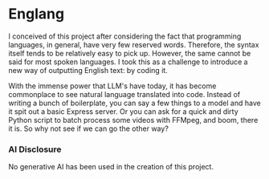 # Englang
I conceived of this project after considering the fact that programming languages, in general, have very few reserved words. Therefore, the syntax itself tends to be relatively easy to pick up. However, the same cannot be said for most spoken languages. I took this as a challenge to introduce a new way of outputting English text: by coding it.

With the immense power that LLM's have today, it has become commonplace to see natural language translated into code. Instead of writing a bunch of boilerplate, you can say a few things to a model and have it spit out a basic Express server. Or you can ask for a quick and dirty Python script to batch process some videos with FFMpeg, and boom, there it is. So why not see if we can go the other way?

### AI Disclosure
No generative AI has been used in the creation of this project.